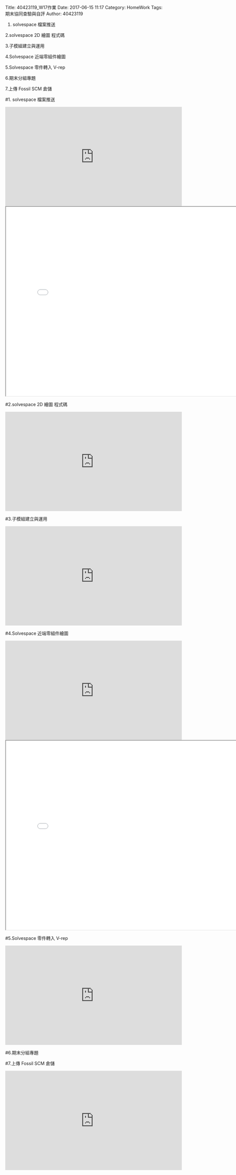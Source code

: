 Title: 40423119_W17作業
Date: 2017-06-15 11:17
Category: HomeWork
Tags: 期末協同查驗與自評
Author: 40423119

1. solvespace 檔案推送

2.solvespace 2D 繪圖 程式碼

3.子模組建立與運用

4.Solvespace 近端零組件繪圖

5.Solvespace 零件轉入 V-rep

6.期末分組專題

7.上傳 Fossil SCM 倉儲

<!-- PELICAN_END_SUMMARY -->
#1. solvespace 檔案推送

<iframe width="560" height="315" src="https://www.youtube.com/embed/MRbDxwXsouE" frameborder="0" allowfullscreen></iframe>

<iframe src="./../w17/40423119.html" width="800" height="600"></iframe>

#2.solvespace 2D 繪圖 程式碼

<iframe width="560" height="315" src="https://www.youtube.com/embed/W1ERK57jgyA" frameborder="0" allowfullscreen></iframe>

<!-- 導入 Brython 標準程式庫 -->
 <script src="../data/Brython-3.3.1/brython.js"></script>
<script src="../data/Brython-3.3.1/brython_stdlib.js"></script>
 
<!-- 啟動 Brython -->
<script>
window.onload=function(){
// 設定 data/py 為共用程式路徑
brython({debug:1, pythonpath:['./../data/py']});
}
</script>

<!-- 以下實際利用  Brython 繪圖-->
<canvas id="onegear2" width="800" height="600"></canvas>
<div id="onegear_div" width="800" height="20"></div>

<script type="text/python3">
from browser import document as doc
import math
# deg 為角度轉為徑度的轉換因子
deg = math.pi/180.
# 定義 Spur 類別
class Spur(object):
    def __init__(self, ctx):
        self.ctx = ctx
 
# 設定畫線參數 
    def create_line(self, x1, y1, x2, y2, width=3, fill="#54fff6"):
        self.ctx.beginPath()
        self.ctx.lineWidth = width
        self.ctx.moveTo(x1, y1)
        self.ctx.lineTo(x2, y2)
        self.ctx.strokeStyle = fill
        self.ctx.stroke()
    def create_line2(self, x1, y1, x2, y2, width=3, fill="#54ff5f"):
        self.ctx.beginPath()
        self.ctx.lineWidth = width
        self.ctx.moveTo(x1, y1)
        self.ctx.lineTo(x2, y2)
        self.ctx.strokeStyle = fill
        self.ctx.stroke()
    def create_line3(self, x1, y1, x2, y2, width=3, fill="#f354ff"):
        self.ctx.beginPath()
        self.ctx.lineWidth = width
        self.ctx.moveTo(x1, y1)
        self.ctx.lineTo(x2, y2)
        self.ctx.strokeStyle = fill
        self.ctx.stroke()
        

    def Gear(self, midx, midy, rp, n=20, pa=20, color="black"):
        
        rp = 250
        imax = 15
        m=2*rp/n
        a=m
        d=1.25*m
        ra=rp+a

       
        # self.create_line(起點X, 起點Y, 終點X, 終點Y)
        self.create_line2(400.0092358669, 99.7467537143, 251.9547191519, 442.8435006599)
        self.create_line3(400.0092358669, 99.7467537143, 537.4903413459, 440.1127860465)
        self.create_line2(143.0084564396, 393.7995926042, 314.6469023490, 471.0653927376)
        self.create_line3(143.0084564396, 393.7995926042, 202.3690092639, 492.0551734376)
        self.create_line2(202.3690092639, 492.0551734376, 314.6469023490, 471.0653927376)
        self.create_line3(465.4788879723, 480.3190039124, 593.2602222967, 408.9747395441)
        self.create_line2(465.4788879723, 480.3190039124, 567.9291276424, 502.4572906272)
        self.create_line3(567.9291276424, 502.4572906272, 593.2602222967, 408.9747395441)

       
    

        if rd>rb:
            dr = (ra-rd)/imax
        else:
            dr=(ra-rb)/imax
        sigma=math.pi/(2*n)+math.tan(pa*deg)-pa*deg
        for j in range(-9, 10, +1):
            ang=-2.*j*math.pi/n+sigma
            ang2=2.*j*math.pi/n+sigma
            lxd=midx+rd*math.sin(ang2-2.*math.pi/n)
            lyd=midy-rd*math.cos(ang2-2.*math.pi/n)
            for i in range(imax+1):
                if rd>rb:
                    r=rd+i*dr
                else:
                    r=rb+i*dr
                theta=math.sqrt((r*r)/(rb*rb)-1.)
                alpha=theta-math.atan(theta)
                xpt=r*math.sin(alpha-ang)
                ypt=r*math.cos(alpha-ang)
                xd=rd*math.sin(-ang)
                yd=rd*math.cos(-ang)
                if(i==0):
                    last_x = midx+xd
                    last_y = midy-yd
            self.create_line((lxd),(lyd),(midx+xd),(midy-yd),fill=color)
            for i in range(imax+1):
                if rd>rb:
                    r=rd+i*dr
                else:
                    r=rb+i*dr
                theta=math.sqrt((r*r)/(rb*rb)-1.)
                alpha=theta-math.atan(theta)
                xpt=r*math.sin(ang2-alpha)
                ypt=r*math.cos(ang2-alpha)
                xd=rd*math.sin(ang2)
                yd=rd*math.cos(ang2)
                if(i==0):
                    last_x = midx+xd
                    last_y = midy-yd
                self.create_line((midx+xpt),(midy-ypt),(last_x),(last_y),fill=color)   
                if(i==imax):
                    rfx=midx+xpt
                    rfy=midy-ypt
                last_x = midx+xpt
                last_y = midy-ypt
            self.create_line(lfx,lfy,rfx,rfy,fill=color)
canvas = doc['onegear2']
ctx = canvas.getContext("2d")
x = (canvas.width)/2
y = (canvas.height)/2
r = 0.8*(canvas.height/2)
# 齒數
n = 36
# 壓力角
pa = 20
Spur(ctx).Gear(x, y, r, n, pa, "blue")
</script>

#3.子模組建立與運用

<iframe width="560" height="315" src="https://www.youtube.com/embed/eAu4W6WtSns" frameborder="0" allowfullscreen></iframe>

#4.Solvespace 近端零組件繪圖

<iframe width="560" height="315" src="https://www.youtube.com/embed/0of4dnA_m6Q" frameborder="0" allowfullscreen></iframe>

<iframe src="./../w17/two link.html" width="800" height="600"></iframe>

#5.Solvespace 零件轉入 V-rep

<iframe width="560" height="315" src="https://www.youtube.com/embed/J4XD9bjRzkQ" frameborder="0" allowfullscreen></iframe>

#6.期末分組專題

#7.上傳 Fossil SCM 倉儲

<iframe width="560" height="315" src="https://www.youtube.com/embed/iZb8CQ_iJRs" frameborder="0" allowfullscreen></iframe>
